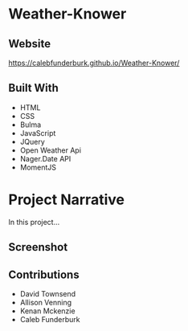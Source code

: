 # Weather-Knower

## Website

https://calebfunderburk.github.io/Weather-Knower/

## Built With

- HTML
- CSS
- Bulma
- JavaScript
- JQuery
- Open Weather Api
- Nager.Date API
- MomentJS

# Project Narrative

In this project...

## Screenshot

## Contributions

- David Townsend
- Allison Venning
- Kenan Mckenzie
- Caleb Funderburk